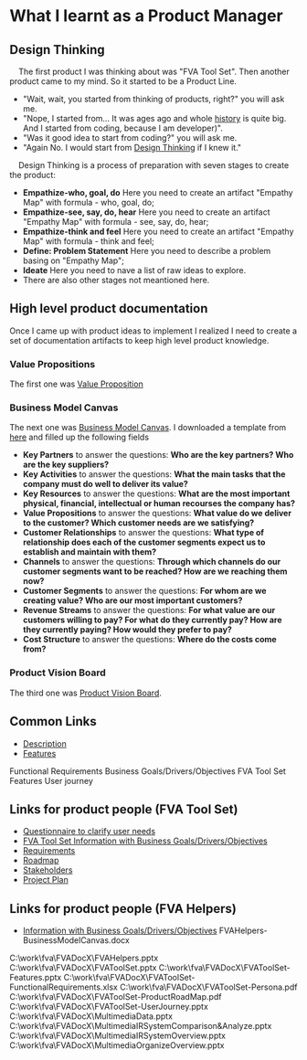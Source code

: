 # What I learnt as a Product Manager
## Design Thinking
&nbsp;&nbsp;&nbsp; The first product I was thinking about was "FVA Tool Set".
Then another product came to my mind. So it started to be a Product Line.

- "Wait, wait, you started from thinking of products, right?" you will ask me.
- "Nope, I started from... It was ages ago and whole [history](../README.md#history) is quite big. And I started from coding, because I am developer)".
- "Was it good idea to start from coding?" you will ask me. 
- "Again No. I would start from [Design Thinking](../FVADocX/DesignThinking.pptx) if I knew it." 

&nbsp;&nbsp;&nbsp; Design Thinking is a process of preparation with seven stages to create the product:

- **Empathize-who, goal, do** Here you need to create an artifact "Empathy Map" with formula - who, goal, do;
- **Empathize-see, say, do, hear** Here you need to create an artifact "Empathy Map" with formula - see, say, do, hear;
- **Empathize-think and feel** Here you need to create an artifact "Empathy Map" with formula - think and feel;
- **Define: Problem Statement** Here you need to describe a problem basing on "Empathy Map";
- **Ideate** Here you need to nave a list of raw ideas to explore.
- There are also other stages not meantioned here.

## High level product documentation
Once I came up with product ideas to implement I realized I need to create a set of documentation artifacts to keep high level product knowledge.

### Value Propositions
The first one was [Value Proposition](../FVADocX/FVAToolSet-ValueProposition.docx)

### Business Model Canvas
The next one was [Business Model Canvas](../FVADocX/FVAToolSet-BusinessModelCanvas.docx). 
I downloaded a template from [here](strategyzer.com) and filled up the following fields
- **Key Partners** to answer the questions: **Who are the key partners? Who are the key suppliers?**
- **Key Activities** to answer the questions: **What the main tasks that the company must do well to deliver its value?**
- **Key Resources** to answer the questions: **What are the most important physical, financial, intellectual or human recourses the company has?**
- **Value Propositions** to answer the questions: **What value do we deliver to the customer? Which customer needs are we satisfying?**
- **Customer Relationships** to answer the questions: **What type of relationship does each of the customer segments expect us to establish and maintain with them?**
- **Channels** to answer the questions: **Through which channels do our customer segments want to be reached? How are we reaching them now?**
- **Customer Segments** to answer the questions: **For whom are we creating value? Who are our most important customers?**
- **Revenue Streams** to answer the questions: **For what value are our customers willing to pay? For what do they currently pay? How are they currently paying? How would they prefer to pay?**
- **Cost Structure** to answer the questions: **Where do the costs come from?**

### Product Vision Board
The third one was [Product Vision Board](../FVADocX/FVAToolSet-ProductVisionBoard.pdf).


## Common Links
- [Description](#description)
- [Features](#features)

Functional Requirements
Business Goals/Drivers/Objectives
FVA Tool Set Features
User journey

## Links for product people (FVA Tool Set)
- [Questionnaire to clarify user needs](https://docs.google.com/forms/d/1EI3oOumRnHxDjEYgV6PFB-AMfV5plLtuV2r5S8BYn_g/)
- [FVA Tool Set Information with Business Goals/Drivers/Objectives](FVADocX/FVAToolSet.pptx)
- [Requirements](FVADocMD/REQUIREMENTS.md)
- [Roadmap](https://github.com/dimanikulin/fva/projects/4)
- [Stakeholders](FVADocX/FVAToolSet-Stakeholders.pptx)
- [Project Plan](FVADocX/FVA.pod)

## Links for product people (FVA Helpers)
- [Information with Business Goals/Drivers/Objectives](FVADocX/FVAHelpers.pptx)
FVAHelpers-BusinessModelCanvas.docx

C:\work\fva\FVADocX\FVAHelpers.pptx
C:\work\fva\FVADocX\FVAToolSet.pptx
C:\work\fva\FVADocX\FVAToolSet-Features.pptx
C:\work\fva\FVADocX\FVAToolSet-FunctionalRequirements.xlsx
C:\work\fva\FVADocX\FVAToolSet-Persona.pdf
C:\work\fva\FVADocX\FVAToolSet-ProductRoadMap.pdf
C:\work\fva\FVADocX\FVAToolSet-UserJourney.pptx
C:\work\fva\FVADocX\MultimediaData.pptx
C:\work\fva\FVADocX\MultimediaIRSystemComparison&Analyze.pptx
C:\work\fva\FVADocX\MultimediaIRSystemOverview.pptx
C:\work\fva\FVADocX\MultimediaOrganizeOverview.pptx
